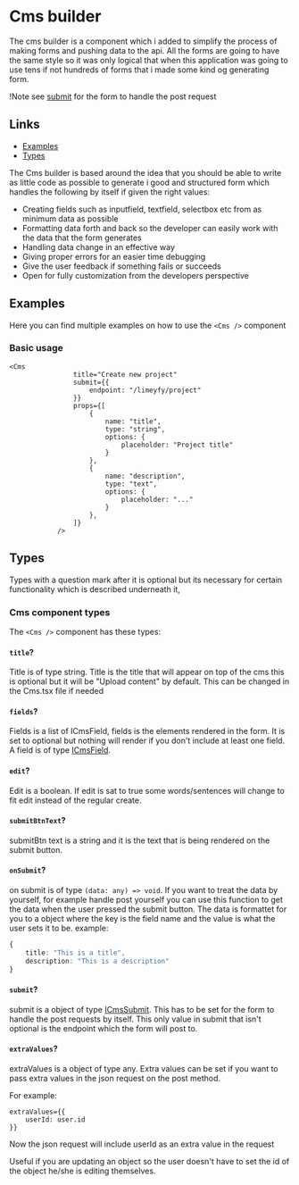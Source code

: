 # Cms builder

The cms builder is a component which i added to simplify the process of making forms and pushing data to the api. All the forms are going to have the same style so it was only logical that when this application was going to use tens if not hundreds of forms that i made some kind og generating form.

!Note see [submit](CmsBuilder.MD#submit) for the form to handle the post request

## Links

- [Examples](CmsBuilder.md#examples)
- [Types](CmsBuilder.md#types)

The Cms builder is based around the idea that you should be able to write as little code as possible to generate i good and structured form which handles the following by itself if given the right values:

- Creating fields such as inputfield, textfield, selectbox etc from as minimum data as possible
- Formatting data forth and back so the developer can easily work with the data that the form generates
- Handling data change in an effective way
- Giving proper errors for an easier time debugging
- Give the user feedback if something fails or succeeds
- Open for fully customization from the developers perspective


## Examples

Here you can find multiple examples on how to use the `<Cms />` component

### Basic usage
```tsx
<Cms
                title="Create new project"
                submit={{
                    endpoint: "/limeyfy/project"
                }}
                props={[
                    {
                        name: "title",
                        type: "string",
                        options: {
                            placeholder: "Project title"
                        }
                    },
                    {
                        name: "description",
                        type: "text",
                        options: {
                            placeholder: "..."
                        }
                    },
                ]}
            />
```

## Types 
Types with a question mark after it is optional but its necessary for certain functionality which is described underneath it, 

### Cms component types

The `<Cms />` component has these types:

#### `title`?
Title is of type string. Title is the title that will appear on top of the cms this is optional but it will be "Upload content" by default. This can be changed in the Cms.tsx file if needed

#### `fields`?
Fields is a list of ICmsField, fields is the elements rendered in the form. It is set to optional but nothing will render if you don't include at least one field. A field is of type [ICmsField](CmsBuilder.MD#icmsfield). 

#### `edit`?
Edit is a boolean. If edit is sat to true some words/sentences will change to fit edit instead of the regular create.

#### `submitBtnText`?
submitBtn text is a string and it is the text that is being rendered on the submit button.

#### `onSubmit`?
on submit is of type ``(data: any) => void``. If you want to treat the data by yourself, for example handle post yourself you can use this function to get the data when the user pressed the submit button. The data is formattet for you to a object where the key is the field name and the value is what the user sets it to be.
example: 
```ts
{
    title: "This is a title",
    description: "This is a description"
}
```

#### `submit`?
submit is a object of type [ICmsSubmit](CmsBuilder.MD#icmssubmit). This has to be set for the form to handle the post requests by itself. This only value in submit that isn't optional is the endpoint which the form will post to.

#### `extraValues`?
extraValues is a object of type any. Extra values can be set if you want to pass extra values in the json request on the post method.

For example:
```tsx
extraValues={{
    userId: user.id
}}
```
Now the json request will include userId as an extra value in the request

Useful if you are updating an object so the user doesn't have to set the id of the object he/she is editing themselves.
